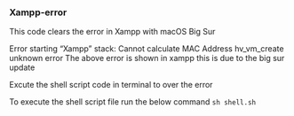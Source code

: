 ### Xampp-error
This code clears the error in Xampp with macOS Big Sur

Error starting “Xampp” stack: Cannot calculate MAC Address hv_vm_create unknown error
The above error is shown in xampp this is due to the big sur update

Excute the shell script code in terminal to over the error

To execute the shell script file run the below command
```sh shell.sh```
